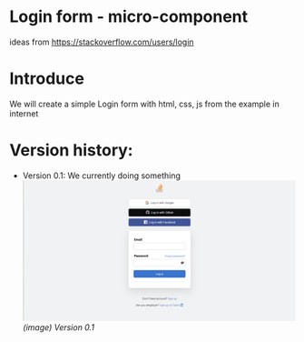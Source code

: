 # Login form - micro-component

ideas from https://stackoverflow.com/users/login

# Introduce

We will create a simple Login form with html, css, js from the example in internet

# Version history:

- Version 0.1: We currently doing something
  ![Version 0.1](./demo/version_0.1.png "Version 0.1 demo")
  _(image) Version 0.1_
